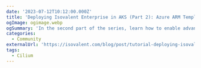 ```yaml
---
date: '2023-07-12T10:12:00.000Z'
title: 'Deploying Isovalent Enterprise in AKS (Part 2): Azure ARM Templates and Azure CLI'
ogImage: ogimage.webp
ogSummary: 'In the second part of the series, learn how to enable advanced features in AKS provided by Isovalent using ARM (Azure Resource Manager) templates and Azure CLI from the Azure Marketplace.'
categories:
  - Community
externalUrl: 'https://isovalent.com/blog/post/tutorial-deploying-isovalent-using-azure-specific-resources/'
tags:
  - Cilium
---
```

